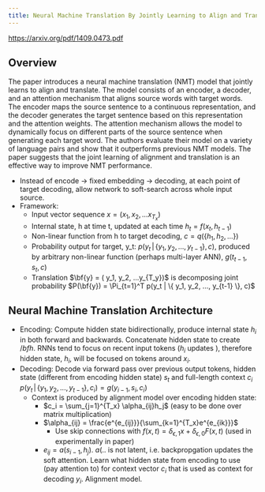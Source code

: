 ```yaml
---
title: Neural Machine Translation By Jointly Learning to Align and Translate
---
```


https://arxiv.org/pdf/1409.0473.pdf

## Overview
The paper introduces a neural machine translation (NMT) model that jointly learns to align and translate. The model consists of an encoder, a decoder, and an attention mechanism that aligns source words with target words. The encoder maps the source sentence to a continuous representation, and the decoder generates the target sentence based on this representation and the attention weights. The attention mechanism allows the model to dynamically focus on different parts of the source sentence when generating each target word. The authors evaluate their model on a variety of language pairs and show that it outperforms previous NMT models. The paper suggests that the joint learning of alignment and translation is an effective way to improve NMT performance.

- Instead of encode -> fixed embedding -> decoding, at each point of target decoding, allow network to soft-search across whole input source. 
- Framework:
    - Input vector sequence $x = ( x_1, x_2, ...x_{T_x})$
    - Internal state, h at time t, updated at each time $h_t = f(x_t, h_{t-1})$
    - Non-linear function from h to target decoding, $c = q(\{ h_1, h_2, ... \})$
    - Probability output for target, y_t: $p(y_t \,| \,\{ y_1, y_2, ..., y_{t-1} \}, c)$, produced by arbitrary non-linear function (perhaps multi-layer ANN), $g(t_{t-1}, s_t, c)$
    - Translation $\bf{y} = ( y_1, y_2, ...y_{T_y})$ is decomposing joint probability $P(\bf{y}) = \Pi_{t=1}^T p(y_t | \{ y_1, y_2, ..., y_{t-1} \}, c)$

## Neural Machine Translation Architecture
 - Encoding: Compute hidden state bidirectionally, produce internal state $h_i$ in both forward and backwards. Concatenate hidden state to create $/bf{h}$. RNNs tend to focus on recent input tokens ($h_i$ updates ), therefore hidden state, $h_i$,  will be focused on tokens around $x_i$.
 - Decoding: Decode via forward pass over previous output tokens, hidden state (different from encoding hidden state) $s_t$ and full-length context $c_i$  $p(y_t \,| \,\{ y_1, y_2, ..., y_{t-1} \}, c_i) = g(y_{i-1}, s_i, c_i)$
   - Context is produced by alignment model over encoding hidden state:
     - $c_i = \sum_{j=1}^{T_x} \alpha_{ij}h_j$ (easy to be done over matrix multiplication)
     - $\alpha_{ij} = \frac{e^{e_{ij}}}{\sum_{k=1}^{T_x}e^{e_{ik}}}$
        - Use skip connections with $f(x, t) = \delta_{\epsilon, 1}x + \delta_{\epsilon,0} F(x, t)$ (used in experimentally in paper)
     - $e_{ij} = a(s_{i-1}, h_j)$. $a(..$ is not latent, i.e. backpropgation updates the soft attention. Learn what hidden state from encoding to use (pay attention to) for context vector $c_i$ that is used as context for decoding $y_i$. Alignment model.